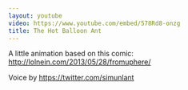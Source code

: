 ```yaml
---
layout: youtube
video: https://www.youtube.com/embed/578Rd8-onzg
title: The Hot Balloon Ant
---
```


A little animation based on this comic: <http://lolnein.com/2013/05/28/fromuphere/>

Voice by <https://twitter.com/simunlant>